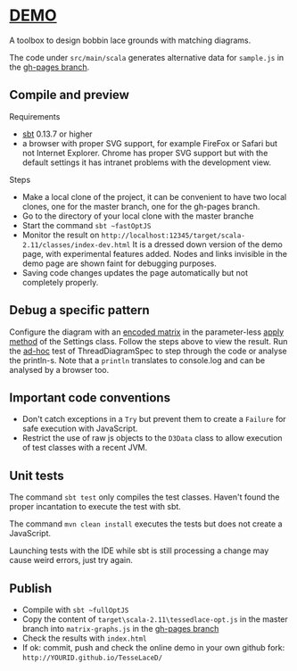 # [DEMO](https://d-bl.github.io/TesseLaceD/)
A toolbox to design bobbin lace grounds with matching diagrams.

The code under `src/main/scala` generates  alternative data for `sample.js` in the [gh-pages branch].

[matrices]: https://github.com/d-bl/TesseLaceD/blob/3158d5de673af09c9569a17737f07f6c5e8afa15/src/main/scala/dibl/Matrix.scala#L91-L120
[TesseLace]: http://TesseLace.com
[TesseLace.com]: http://TesseLace.com


## Compile and preview

Requirements

- [sbt] 0.13.7 or higher
- a browser with proper SVG support, for example FireFox or Safari but not Internet Explorer.
  Chrome has proper SVG support but with the default settings it has intranet problems with the development view.


Steps

- Make a local clone of the project, it can be convenient to have two local clones,
  one for the master branch, one for the gh-pages branch.
- Go to the directory of your local clone with the master branche
- Start the command `sbt ~fastOptJS`
- Monitor the result on `http://localhost:12345/target/scala-2.11/classes/index-dev.html`
  It is a dressed down version of the demo page, with experimental features added.
  Nodes and links invisible in the demo page are shown faint for debugging purposes.
- Saving code changes updates the page automatically but not completely properly.


## Debug a specific pattern

Configure the diagram with an [encoded matrix] in the parameter-less [apply method] of the Settings class.
Follow the steps above to view the result.
Run the [ad-hoc] test of ThreadDiagramSpec to step through the code or analyse the println-s.
Note that a `println` translates to console.log and can be analysed by a browser too.

[encoded matrix]: https://github.com/d-bl/TesseLaceD/blob/3158d5de673af09c9569a17737f07f6c5e8afa15/src/main/scala/dibl/Matrix.scala#L122-L138
[apply method]: https://github.com/d-bl/TesseLaceD/blob/3158d5de673af09c9569a17737f07f6c5e8afa15/src/main/scala/dibl/Settings.scala#L44-L46
[ad-hoc]: https://github.com/d-bl/TesseLaceD/blob/fa4698f3282c6eb9974447caa395b273ec4db697/src/test/scala/dibl/ThreadDiagramSpec.scala#L56


## Important code conventions

- Don't catch exceptions in a `Try` but prevent them to create a `Failure` for safe execution with JavaScript.
- Restrict the use of raw js objects to the `D3Data` class to allow execution of test classes with a recent JVM.


## Unit tests

The command `sbt test` only compiles the test classes.
Haven't found the proper incantation to execute the test with sbt.

The command `mvn clean install` executes the tests but does not create a JavaScript.

Launching tests with the IDE while sbt is still processing a change may cause weird errors, just try again.


## Publish

- Compile with `sbt ~fullOptJS`
- Copy the content of `target\scala-2.11\tessedlace-opt.js` in the master branch
  into `matrix-graphs.js` in the [gh-pages branch]
- Check the results with `index.html`
- If ok: commit, push and check the online demo in your own github fork: `http://YOURID.github.io/TesseLaceD/`

[sbt]: http://www.scala-sbt.org/download.html
[gh-pages branch]: https://github.com/d-bl/TesseLaceD/tree/gh-pages

